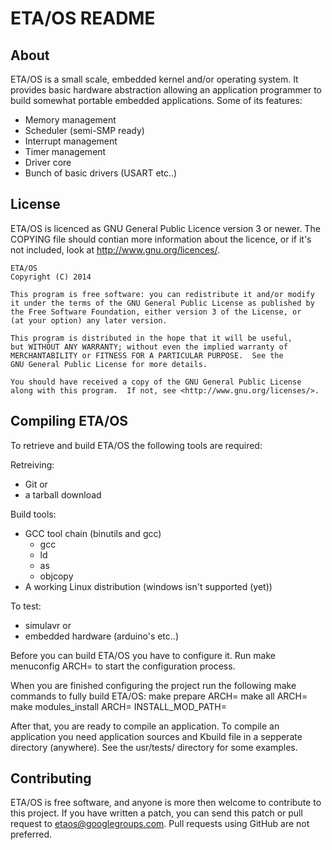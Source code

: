 ETA/OS README
=============

About
-----

ETA/OS is a small scale, embedded kernel and/or operating system. It provides
basic hardware abstraction allowing an application programmer to build somewhat
portable embedded applications. Some of its features:

  * Memory management
  * Scheduler (semi-SMP ready)
  * Interrupt management
  * Timer management
  * Driver core
  * Bunch of basic drivers (USART etc..)

License
-------

ETA/OS is licenced as GNU General Public Licence version 3 or newer. 
The COPYING file should contian more information about the licence, or
if it's not included, look at http://www.gnu.org/licences/.

    ETA/OS
    Copyright (C) 2014

    This program is free software: you can redistribute it and/or modify
    it under the terms of the GNU General Public License as published by
    the Free Software Foundation, either version 3 of the License, or
    (at your option) any later version.

    This program is distributed in the hope that it will be useful,
    but WITHOUT ANY WARRANTY; without even the implied warranty of
    MERCHANTABILITY or FITNESS FOR A PARTICULAR PURPOSE.  See the
    GNU General Public License for more details.

    You should have received a copy of the GNU General Public License
    along with this program.  If not, see <http://www.gnu.org/licenses/>.

Compiling ETA/OS
----------------

To retrieve and build ETA/OS the following tools are required:

Retreiving:
  * Git
or
  * a tarball download

Build tools:
  * GCC tool chain (binutils and gcc)
    - gcc
    - ld
    - as
    - objcopy
  * A working Linux distribution (windows isn't supported (yet))

To test:
  * simulavr
or
  * embedded hardware (arduino's etc..)

Before you can build ETA/OS you have to configure it. Run
    make menuconfig ARCH=<archname>
to start the configuration process.

When you are finished configuring the project run the following make commands
to fully build ETA/OS:
    make prepare ARCH=<archname>
    make all ARCH=<archname>
    make modules_install ARCH=<archname> INSTALL_MOD_PATH=<path>

After that, you are ready to compile an application. To compile an application
you need application sources and Kbuild file in a sepperate directory (anywhere).
See the usr/tests/ directory for some examples.

Contributing
------------

ETA/OS is free software, and anyone is more then welcome to contribute to this
project. If you have written a patch, you can send this patch or pull request to 
etaos@googlegroups.com. Pull requests using GitHub are not preferred.
